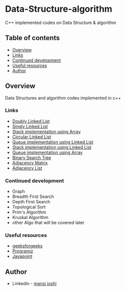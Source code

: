 # Data-Structure-algorithm
C++ implemented codes on Data Structure &amp; algorithm

## Table of contents

- [Overview](#overview)
- [Links](#links)
- [Continued development](#continued-development)
- [Useful resources](#useful-resources)
- [Author](#author)

## Overview
Data Structures and algorithm codes implemented in c++

### Links

- [Doubly Linked List](https://github.com/mansi05041/Data-Structure-algorithm/blob/main/Double_linkly_list.cpp)
- [Singly Linked List](https://github.com/mansi05041/Data-Structure-algorithm/blob/main/Linked_list.cpp)
- [Stack implementation using Array](https://github.com/mansi05041/Data-Structure-algorithm/blob/main/Stack_array.cpp)
- [Circular Linked List](https://github.com/mansi05041/Data-Structure-algorithm/blob/main/circular_linked_list.cpp)
- [Queue implementation using Linked List](https://github.com/mansi05041/Data-Structure-algorithm/blob/main/queue_linked_list.cpp)
- [Stack implementation using Linked List](https://github.com/mansi05041/Data-Structure-algorithm/blob/main/stack_using_linked_list.cpp)
- [Queue implementation using Array](https://github.com/mansi05041/Data-Structure-algorithm/blob/main/Queue_array.cpp)
- [Binary Search Tree](https://github.com/mansi05041/Data-Structure-algorithm/blob/main/Binary_search_tree.cpp)
- [Adjacency Matrix](https://github.com/mansi05041/Data-Structure-algorithm/blob/main/Adjacency_Matrix.cpp)
- [Adjacency List](https://github.com/mansi05041/Data-Structure-algorithm/blob/main/Adjacency%20list.cpp)

### Continued development
- Graph
- Breadth First Search
- Depth First Search
- Topological Sort
- Prim's Algorithm
- Kruskal Algorithm
- other Algo that will be covered later 

### Useful resources

- [geeksforgeeks](https://www.geeksforgeeks.org/graph-data-structure-and-algorithms/?ref=shm)
- [Programiz](https://www.programiz.com/dsa) 
- [Javapoint](https://www.javatpoint.com/data-structure-tutorial)

## Author
- Linkedin - [mansi joshi](https://www.linkedin.com/in/mansi-joshi-663aa81a0/)
